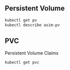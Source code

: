 ## Persistent Volume
```txt
kubectl get pv
kubectl describe asim-pv
```


## PVC
Persistent Volume Claims
```txt
kubectl get pvc
```
